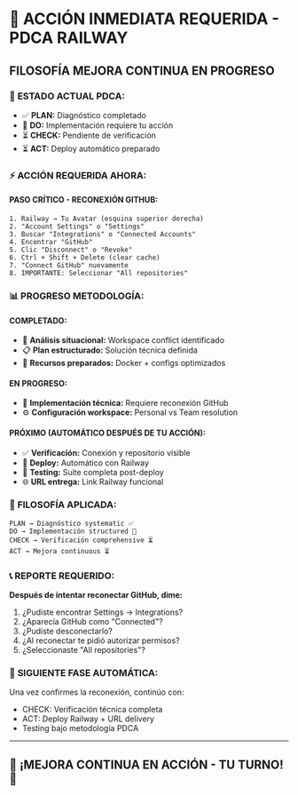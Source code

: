 # 🎯 ACCIÓN INMEDIATA REQUERIDA - PDCA RAILWAY
## FILOSOFÍA MEJORA CONTINUA EN PROGRESO

### 🔄 **ESTADO ACTUAL PDCA:**
- ✅ **PLAN:** Diagnóstico completado
- 🔄 **DO:** Implementación requiere tu acción
- ⏳ **CHECK:** Pendiente de verificación
- ⏳ **ACT:** Deploy automático preparado

### ⚡ **ACCIÓN REQUERIDA AHORA:**

#### **PASO CRÍTICO - RECONEXIÓN GITHUB:**
```
1. Railway → Tu Avatar (esquina superior derecha)
2. "Account Settings" o "Settings"  
3. Buscar "Integrations" o "Connected Accounts"
4. Encontrar "GitHub" 
5. Clic "Disconnect" o "Revoke"
6. Ctrl + Shift + Delete (clear cache)
7. "Connect GitHub" nuevamente
8. IMPORTANTE: Seleccionar "All repositories"
```

### 📊 **PROGRESO METODOLOGÍA:**

#### **COMPLETADO:**
- 🎯 **Análisis situacional:** Workspace conflict identificado
- 📋 **Plan estructurado:** Solución técnica definida  
- 🔧 **Recursos preparados:** Docker + configs optimizados

#### **EN PROGRESO:**
- 🔄 **Implementación técnica:** Requiere reconexión GitHub
- ⚙️ **Configuración workspace:** Personal vs Team resolution

#### **PRÓXIMO (AUTOMÁTICO DESPUÉS DE TU ACCIÓN):**
- ✅ **Verificación:** Conexión y repositorio visible
- 🚀 **Deploy:** Automático con Railway
- 🧪 **Testing:** Suite completa post-deploy  
- 🌐 **URL entrega:** Link Railway funcional

### 🎯 **FILOSOFÍA APLICADA:**
```
PLAN → Diagnóstico systematic ✅
DO → Implementación structured 🔄  
CHECK → Verificación comprehensive ⏳
ACT → Mejora continuous ⏳
```

### 📞 **REPORTE REQUERIDO:**
**Después de intentar reconectar GitHub, dime:**
1. ¿Pudiste encontrar Settings → Integrations?
2. ¿Aparecía GitHub como "Connected"?  
3. ¿Pudiste desconectarlo?
4. ¿Al reconectar te pidió autorizar permisos?
5. ¿Seleccionaste "All repositories"?

### 🚀 **SIGUIENTE FASE AUTOMÁTICA:**
Una vez confirmes la reconexión, continúo con:
- CHECK: Verificación técnica completa
- ACT: Deploy Railway + URL delivery
- Testing bajo metodología PDCA

---

## 💪 **¡MEJORA CONTINUA EN ACCIÓN - TU TURNO!** 🎯